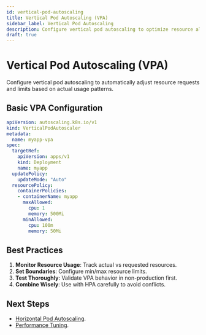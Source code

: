 ```yaml
---
id: vertical-pod-autoscaling
title: Vertical Pod Autoscaling (VPA)
sidebar_label: Vertical Pod Autoscaling
description: Configure vertical pod autoscaling to optimize resource allocation
draft: true
---
```


# Vertical Pod Autoscaling (VPA)

Configure vertical pod autoscaling to automatically adjust resource requests and limits based on actual usage patterns.

## Basic VPA Configuration

```yaml
apiVersion: autoscaling.k8s.io/v1
kind: VerticalPodAutoscaler
metadata:
  name: myapp-vpa
spec:
  targetRef:
    apiVersion: apps/v1
    kind: Deployment
    name: myapp
  updatePolicy:
    updateMode: "Auto"
  resourcePolicy:
    containerPolicies:
    - containerName: myapp
      maxAllowed:
        cpu: 1
        memory: 500Mi
      minAllowed:
        cpu: 100m
        memory: 50Mi
```

## Best Practices

1. **Monitor Resource Usage**: Track actual vs requested resources.
2. **Set Boundaries**: Configure min/max resource limits.
3. **Test Thoroughly**: Validate VPA behavior in non-production first.
4. **Combine Wisely**: Use with HPA carefully to avoid conflicts.

## Next Steps

- [Horizontal Pod Autoscaling](./horizontal-pod-autoscaling.md).
- [Performance Tuning](./performance-tuning.md). 